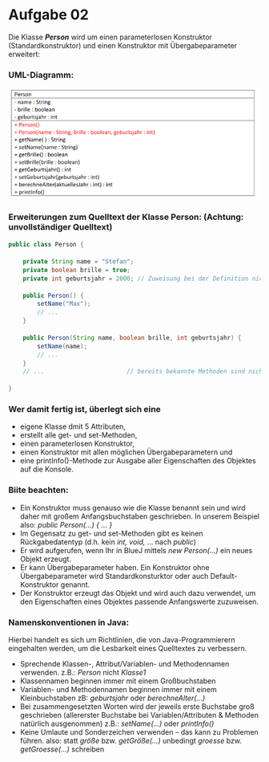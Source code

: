 # Aufgabe 02
Die Klasse ***Person*** wird um einen parameterlosen Konstruktor (Standardkonstruktor) und einen Konstruktor mit
Übergabeparameter erweitert:

### UML-Diagramm:
![](uml.png)

### Erweiterungen zum Quelltext der Klasse Person: (Achtung: unvollständiger Quelltext)

```java
public class Person {
    
    private String name = "Stefan";
    private boolean brille = true;
    private int geburtsjahr = 2000; // Zuweisung bei der Definition nicht mehr erforderlich!
    
    public Person() {
        setName("Max");
        // ...
    }

    public Person(String name, boolean brille, int geburtsjahr) {
        setName(name);
        // ...
    }
    // ...                       // bereits bekannte Methoden sind nicht mehr aufgelistet!

}
```
### Wer damit fertig ist, überlegt sich eine
- eigene Klasse dmit 5 Attributen,
- erstellt alle get- und set-Methoden,
- einen parameterlosen Konstruktor,
- einen Konstruktor mit allen möglichen Übergabeparametern und
- eine printInfo()-Methode zur Ausgabe aller Eigenschaften des Objektes auf die Konsole.

### Biite beachten:
- Ein Konstruktor muss genauso wie die Klasse benannt sein und wird daher mit großem Anfangsbuchstaben
geschrieben. In unserem Beispiel also:
*public Person(...)
{
...
}*
- Im Gegensatz zu get- und set-Methoden gibt es keinen Rückgabedatentyp
(d.h. kein *int, void,* ... nach *public*)
- Er wird aufgerufen, wenn Ihr in BlueJ mittels *new Person(...)* ein neues Objekt erzeugt.
- Er kann Übergabeparameter haben. Ein Konstruktor ohne Übergabeparameter wird Standardkonsturktor
oder auch Default-Konstruktor genannt.
- Der Konstruktor erzeugt das Objekt und wird auch dazu verwendet, um den Eigenschaften eines Objektes
passende Anfangswerte zuzuweisen.

### Namenskonventionen in Java:

Hierbei handelt es sich um Richtlinien, die von Java-Programmierern eingehalten werden, um die Lesbarkeit eines
Quelltextes zu verbessern.

- Sprechende Klassen-, Attribut/Variablen- und Methodennamen verwenden.
z.B.: *Person* nicht *Klasse1*
- Klassennamen beginnen immer mit einem Großbuchstaben
- Variablen- und Methodennamen beginnen immer mit einem Kleinbuchstaben
zB: *geburtsjahr* oder *berechneAlter(...)*
- Bei zusammengesetzten Worten wird der jeweils erste Buchstabe groß geschrieben (allererster Buchstabe
bei Variablen/Attributen & Methoden natürlich ausgenommen)
z.B.: *setName(...)* oder *printInfo()*
- Keine Umlaute und Sonderzeichen verwenden – das kann zu Problemen führen.
also: statt *größe* bzw. *getGröße(...)* unbedingt *groesse* bzw. *getGroesse(...)* schreiben
